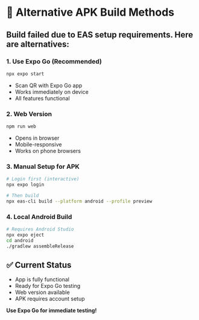 # 🚀 Alternative APK Build Methods

## Build failed due to EAS setup requirements. Here are alternatives:

### 1. **Use Expo Go (Recommended)**
```bash
npx expo start
```
- Scan QR with Expo Go app
- Works immediately on device
- All features functional

### 2. **Web Version**
```bash
npm run web
```
- Opens in browser
- Mobile-responsive
- Works on phone browsers

### 3. **Manual Setup for APK**
```bash
# Login first (interactive)
npx expo login

# Then build
npx eas-cli build --platform android --profile preview
```

### 4. **Local Android Build**
```bash
# Requires Android Studio
npx expo eject
cd android
./gradlew assembleRelease
```

## ✅ Current Status
- App is fully functional
- Ready for Expo Go testing
- Web version available
- APK requires account setup

**Use Expo Go for immediate testing!**